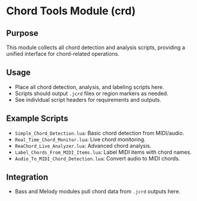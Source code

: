 # Chord Tools Module (crd)

## Purpose

This module collects all chord detection and analysis scripts, providing a unified interface for chord-related operations.

## Usage

- Place all chord detection, analysis, and labeling scripts here.
- Scripts should output `.jcrd` files or region markers as needed.
- See individual script headers for requirements and outputs.

## Example Scripts

- `Simple_Chord_Detection.lua`: Basic chord detection from MIDI/audio.
- `Real_Time_Chord_Monitor.lua`: Live chord monitoring.
- `ReaChord_Live_Analyzer.lua`: Advanced chord analysis.
- `Label_Chords_From_MIDI_Items.lua`: Label MIDI items with chord names.
- `Audio_To_MIDI_Chord_Detection.lua`: Convert audio to MIDI chords.

## Integration

- Bass and Melody modules pull chord data from `.jcrd` outputs here.
